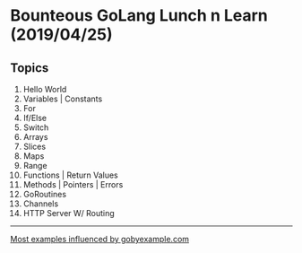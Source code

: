 # Bounteous GoLang Lunch n Learn (2019/04/25)

Topics
---
1. Hello World
2. Variables | Constants
3. For
4. If/Else
5. Switch
6. Arrays
7. Slices
8. Maps
9. Range
10. Functions | Return Values
11. Methods | Pointers | Errors
12. GoRoutines
13. Channels
999. HTTP Server W/ Routing

---

[Most examples influenced by gobyexample.com](https://gobyexample.com/)